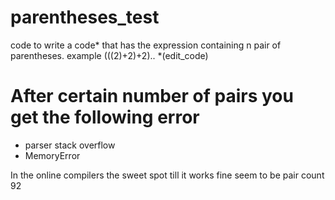 # parentheses_test
code to write a code* that has the expression containing n pair of parentheses. example (((2)+2)+2)..
*(edit_code) 

# After certain number of pairs you get the following error
- parser stack overflow
- MemoryError

In the online compilers the sweet spot till it works fine seem to be pair count 92
